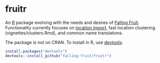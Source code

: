 # fruitr

An [R](https://www.r-project.org/) package evolving with the needs and desires of [Falling Fruit](https://github.com/falling-fruit). Functionality currently focuses on [location import](vignettes/imports.Rmd), fast location clustering (vignettes/clusters.Rmd), and common name translations.

The package is not on CRAN. To install in R, use [devtools](https://github.com/hadley/devtools):

```R
install.packages("devtools")
devtools::install_github("falling-fruit/fruitr")
```
